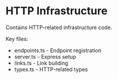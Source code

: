 # HTTP Infrastructure

Contains HTTP-related infrastructure code.

Key files:
- endpoints.ts - Endpoint registration
- server.ts - Express setup
- links.ts - Link building
- types.ts - HTTP-related types